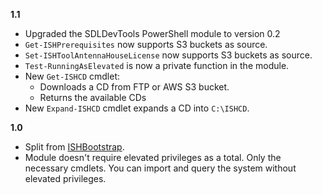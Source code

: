 **1.1**

- Upgraded the SDLDevTools PowerShell module to version 0.2
- `Get-ISHPrerequisites` now supports S3 buckets as source.
- `Set-ISHToolAntennaHouseLicense` now supports S3 buckets as source.
- `Test-RunningAsElevated` is now a private function in the module.
- New `Get-ISHCD` cmdlet:
  - Downloads a CD from FTP or AWS S3 bucket.
  - Returns the available CDs
- New `Expand-ISHCD` cmdlet expands a CD into `C:\ISHCD`.

**1.0**

- Split from [ISHBootstrap](https://github.com/Sarafian/ISHBootstrap).
- Module doesn't require elevated privileges as a total. Only the necessary cmdlets. You can import and query the system without elevated privileges.